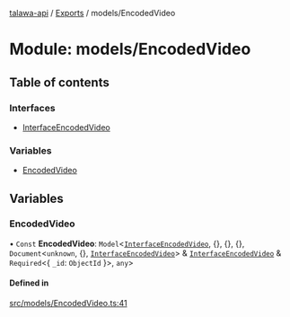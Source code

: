 [talawa-api](../README.md) / [Exports](../modules.md) / models/EncodedVideo

# Module: models/EncodedVideo

## Table of contents

### Interfaces

- [InterfaceEncodedVideo](../interfaces/models_EncodedVideo.InterfaceEncodedVideo.md)

### Variables

- [EncodedVideo](models_EncodedVideo.md#encodedvideo)

## Variables

### EncodedVideo

• `Const` **EncodedVideo**: `Model`\<[`InterfaceEncodedVideo`](../interfaces/models_EncodedVideo.InterfaceEncodedVideo.md), \{\}, \{\}, \{\}, `Document`\<`unknown`, \{\}, [`InterfaceEncodedVideo`](../interfaces/models_EncodedVideo.InterfaceEncodedVideo.md)\> & [`InterfaceEncodedVideo`](../interfaces/models_EncodedVideo.InterfaceEncodedVideo.md) & `Required`\<\{ `_id`: `ObjectId`  \}\>, `any`\>

#### Defined in

[src/models/EncodedVideo.ts:41](https://github.com/PalisadoesFoundation/talawa-api/blob/708df7e/src/models/EncodedVideo.ts#L41)
